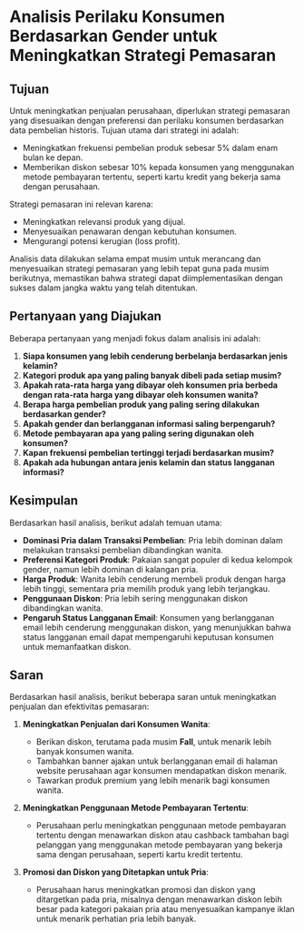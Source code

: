 # Analisis Perilaku Konsumen Berdasarkan Gender untuk Meningkatkan Strategi Pemasaran


## Tujuan

Untuk meningkatkan penjualan perusahaan, diperlukan strategi pemasaran yang disesuaikan dengan preferensi dan perilaku konsumen berdasarkan data pembelian historis. Tujuan utama dari strategi ini adalah:

- Meningkatkan frekuensi pembelian produk sebesar 5% dalam enam bulan ke depan.
- Memberikan diskon sebesar 10% kepada konsumen yang menggunakan metode pembayaran tertentu, seperti kartu kredit yang bekerja sama dengan perusahaan.

Strategi pemasaran ini relevan karena:

- Meningkatkan relevansi produk yang dijual.
- Menyesuaikan penawaran dengan kebutuhan konsumen.
- Mengurangi potensi kerugian (loss profit).

Analisis data dilakukan selama empat musim untuk merancang dan menyesuaikan strategi pemasaran yang lebih tepat guna pada musim berikutnya, memastikan bahwa strategi dapat diimplementasikan dengan sukses dalam jangka waktu yang telah ditentukan.

## Pertanyaan yang Diajukan

Beberapa pertanyaan yang menjadi fokus dalam analisis ini adalah:

1. **Siapa konsumen yang lebih cenderung berbelanja berdasarkan jenis kelamin?**
2. **Kategori produk apa yang paling banyak dibeli pada setiap musim?**
3. **Apakah rata-rata harga yang dibayar oleh konsumen pria berbeda dengan rata-rata harga yang dibayar oleh konsumen wanita?**
4. **Berapa harga pembelian produk yang paling sering dilakukan berdasarkan gender?**
5. **Apakah gender dan berlangganan informasi saling berpengaruh?**
6. **Metode pembayaran apa yang paling sering digunakan oleh konsumen?**
7. **Kapan frekuensi pembelian tertinggi terjadi berdasarkan musim?**
8. **Apakah ada hubungan antara jenis kelamin dan status langganan informasi?**

## Kesimpulan

Berdasarkan hasil analisis, berikut adalah temuan utama:

- **Dominasi Pria dalam Transaksi Pembelian**: Pria lebih dominan dalam melakukan transaksi pembelian dibandingkan wanita.
- **Preferensi Kategori Produk**: Pakaian sangat populer di kedua kelompok gender, namun lebih dominan di kalangan pria.
- **Harga Produk**: Wanita lebih cenderung membeli produk dengan harga lebih tinggi, sementara pria memilih produk yang lebih terjangkau.
- **Penggunaan Diskon**: Pria lebih sering menggunakan diskon dibandingkan wanita.
- **Pengaruh Status Langganan Email**: Konsumen yang berlangganan email lebih cenderung menggunakan diskon, yang menunjukkan bahwa status langganan email dapat mempengaruhi keputusan konsumen untuk memanfaatkan diskon.

## Saran

Berdasarkan hasil analisis, berikut beberapa saran untuk meningkatkan penjualan dan efektivitas pemasaran:

1. **Meningkatkan Penjualan dari Konsumen Wanita**: 
   - Berikan diskon, terutama pada musim **Fall**, untuk menarik lebih banyak konsumen wanita.
   - Tambahkan banner ajakan untuk berlangganan email di halaman website perusahaan agar konsumen mendapatkan diskon menarik.
   - Tawarkan produk premium yang lebih menarik bagi konsumen wanita.

2. **Meningkatkan Penggunaan Metode Pembayaran Tertentu**: 
   - Perusahaan perlu meningkatkan penggunaan metode pembayaran tertentu dengan menawarkan diskon atau cashback tambahan bagi pelanggan yang menggunakan metode pembayaran yang bekerja sama dengan perusahaan, seperti kartu kredit tertentu.

3. **Promosi dan Diskon yang Ditetapkan untuk Pria**: 
   - Perusahaan harus meningkatkan promosi dan diskon yang ditargetkan pada pria, misalnya dengan menawarkan diskon lebih besar pada kategori pakaian pria atau menyesuaikan kampanye iklan untuk menarik perhatian pria lebih banyak.
